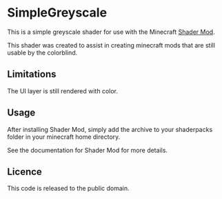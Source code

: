 # SimpleGreyscale
This is a simple greyscale shader for use with the Minecraft [Shader Mod](http://www.minecraftforum.net/topic/1544257-).

This shader was created to assist in creating minecraft mods that are still usable by the colorblind.

## Limitations
The UI layer is still rendered with color.

## Usage
After installing Shader Mod, simply add the archive to your shaderpacks folder in your minecraft home directory.

See the documentation for Shader Mod for more details.

## Licence
This code is released to the public domain.
